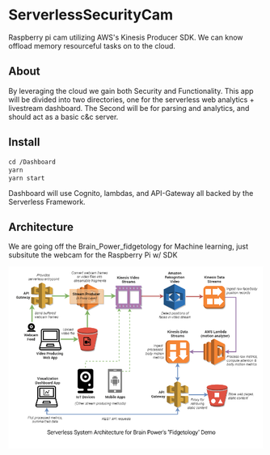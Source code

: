 # ServerlessSecurityCam
Raspberry pi cam utilizing AWS's Kinesis Producer SDK. 
We can know offload memory resourceful tasks on to the cloud.

## About 
By leveraging the cloud we gain both Security and Functionality. This app will be divided into two directories, one for the serverless web analytics + livestream dashboard. The Second will be for parsing and analytics, and should act as a basic c&c server. 

## Install
    cd /Dashboard
    yarn 
    yarn start

Dashboard will use Cognito, lambdas, and API-Gateway all backed by the Serverless Framework. 

## Architecture

We are going off the Brain_Power_fidgetology for Machine learning, just subsitute the webcam for the Raspberry Pi w/ SDK

![Screenshot](https://github.com/DustinTheGreat/ServerlessSecurityCam/blob/main/Brain_Power_fidgetology_02__SystemArchitectureDiagram.png)
